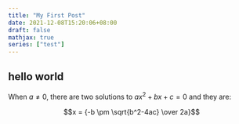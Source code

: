 ```yaml
---
title: "My First Post"
date: 2021-12-08T15:20:06+08:00
draft: false
mathjax: true
series: ["test"]
---
```



## hello world


When $a \ne 0$, there are two solutions to $ax^2 + bx + c = 0$ and they are: 

$$x = {-b \pm \sqrt{b^2-4ac} \over 2a}$$